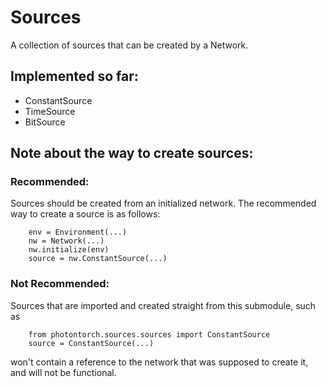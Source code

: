 # Sources

A collection of sources that can be created by a Network.

## Implemented so far:

  * ConstantSource
  * TimeSource
  * BitSource


## Note about the way to create sources:

### Recommended:

Sources should be created from an initialized network. The recommended
way to create a source is as follows:

```
    env = Environment(...)
    nw = Network(...)
    nw.initialize(env)
    source = nw.ConstantSource(...)
```

### Not Recommended:
Sources that are imported and created straight from this submodule, such as
```
    from photontorch.sources.sources import ConstantSource
    source = ConstantSource(...)
```
won't contain a reference to the network that was supposed to create it, and will not
be functional.